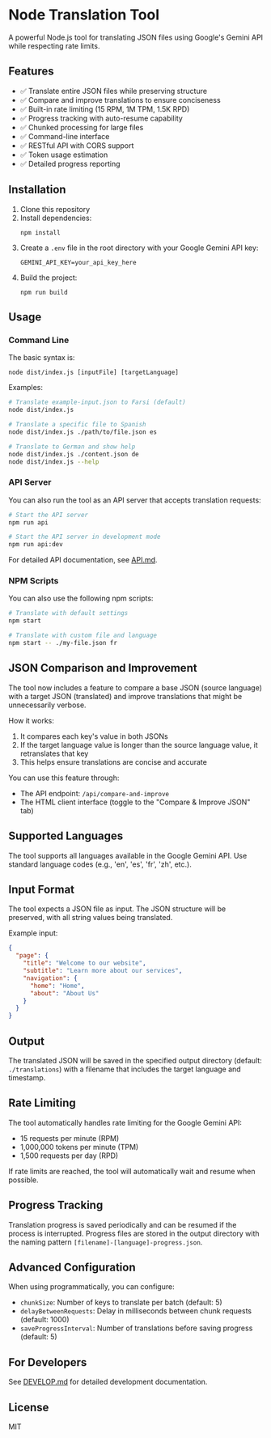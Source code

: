 # Node Translation Tool

A powerful Node.js tool for translating JSON files using Google's Gemini API while respecting rate limits.

## Features

- ✅ Translate entire JSON files while preserving structure
- ✅ Compare and improve translations to ensure conciseness
- ✅ Built-in rate limiting (15 RPM, 1M TPM, 1.5K RPD)
- ✅ Progress tracking with auto-resume capability
- ✅ Chunked processing for large files
- ✅ Command-line interface
- ✅ RESTful API with CORS support
- ✅ Token usage estimation
- ✅ Detailed progress reporting

## Installation

1. Clone this repository
2. Install dependencies:
   ```
   npm install
   ```
3. Create a `.env` file in the root directory with your Google Gemini API key:
   ```
   GEMINI_API_KEY=your_api_key_here
   ```
4. Build the project:
   ```
   npm run build
   ```

## Usage

### Command Line

The basic syntax is:

```
node dist/index.js [inputFile] [targetLanguage]
```

Examples:

```bash
# Translate example-input.json to Farsi (default)
node dist/index.js

# Translate a specific file to Spanish
node dist/index.js ./path/to/file.json es

# Translate to German and show help
node dist/index.js ./content.json de
node dist/index.js --help
```

### API Server

You can also run the tool as an API server that accepts translation requests:

```bash
# Start the API server
npm run api

# Start the API server in development mode
npm run api:dev
```

For detailed API documentation, see [API.md](API.md).

### NPM Scripts

You can also use the following npm scripts:

```bash
# Translate with default settings
npm start

# Translate with custom file and language
npm start -- ./my-file.json fr
```

## JSON Comparison and Improvement

The tool now includes a feature to compare a base JSON (source language) with a target JSON (translated) and improve translations that might be unnecessarily verbose.

How it works:

1. It compares each key's value in both JSONs
2. If the target language value is longer than the source language value, it retranslates that key
3. This helps ensure translations are concise and accurate

You can use this feature through:

- The API endpoint: `/api/compare-and-improve`
- The HTML client interface (toggle to the "Compare & Improve JSON" tab)

## Supported Languages

The tool supports all languages available in the Google Gemini API. Use standard language codes (e.g., 'en', 'es', 'fr', 'zh', etc.).

## Input Format

The tool expects a JSON file as input. The JSON structure will be preserved, with all string values being translated.

Example input:

```json
{
  "page": {
    "title": "Welcome to our website",
    "subtitle": "Learn more about our services",
    "navigation": {
      "home": "Home",
      "about": "About Us"
    }
  }
}
```

## Output

The translated JSON will be saved in the specified output directory (default: `./translations`) with a filename that includes the target language and timestamp.

## Rate Limiting

The tool automatically handles rate limiting for the Google Gemini API:

- 15 requests per minute (RPM)
- 1,000,000 tokens per minute (TPM)
- 1,500 requests per day (RPD)

If rate limits are reached, the tool will automatically wait and resume when possible.

## Progress Tracking

Translation progress is saved periodically and can be resumed if the process is interrupted. Progress files are stored in the output directory with the naming pattern `[filename]-[language]-progress.json`.

## Advanced Configuration

When using programmatically, you can configure:

- `chunkSize`: Number of keys to translate per batch (default: 5)
- `delayBetweenRequests`: Delay in milliseconds between chunk requests (default: 1000)
- `saveProgressInterval`: Number of translations before saving progress (default: 5)

## For Developers

See [DEVELOP.md](DEVELOP.md) for detailed development documentation.

## License

MIT
